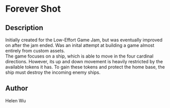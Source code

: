 # Forever Shot
## Description
Initially created for the Low-Effort Game Jam, but was eventually improved on after the jam ended. Was an inital attempt at building a game almost entirely from custom assets. <br>
The game focuses on a ship, which is able to move in the four cardinal directions. However, its up and down movement is heavily restricted by the available tokens it has. To gain these tokens and protect the home base, the ship must destroy the incoming enemy ships. 
## Author
Helen Wu
